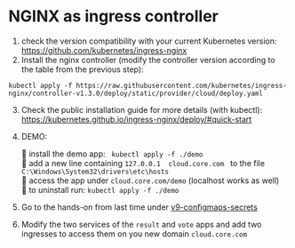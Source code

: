 # NGINX as ingress controller

1. check the version compatibility with your current Kubernetes version: https://github.com/kubernetes/ingress-nginx
2. Install the nginx controller (modify the controller version according to the table from the previous step):
```shell
kubectl apply -f https://raw.githubusercontent.com/kubernetes/ingress-nginx/controller-v1.3.0/deploy/static/provider/cloud/deploy.yaml
```
3. Check the public installation guide for more details (with kubectl): https://kubernetes.github.io/ingress-nginx/deploy/#quick-start
4. DEMO:

   🌵  install the demo app: ``` kubectl apply -f ./demo``` <br />
   🌵  add a new line containing ```127.0.0.1  cloud.core.com ``` to the file ```C:\Windows\System32\drivers\etc\hosts``` <br />
   🌵  access the app under ```cloud.core.com/demo``` (localhost works as well)  <br />
   🌵  to uninstall run: ```kubectl apply -f ./demo ```
5. Go to the hands-on from last time under [v9-configmaps-secrets](../v9-configmaps-secrets/)
6. Modify the two services of the ```result``` and ```vote``` apps and add two ingresses to access them on you new domain ```cloud.core.com```


